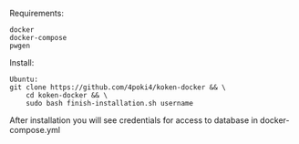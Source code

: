 Requirements: 
```
docker
docker-compose
pwgen
```

Install:
```
Ubuntu:
git clone https://github.com/4poki4/koken-docker && \
    cd koken-docker && \
    sudo bash finish-installation.sh username
```

After installation you will see credentials for access to database in docker-compose.yml
